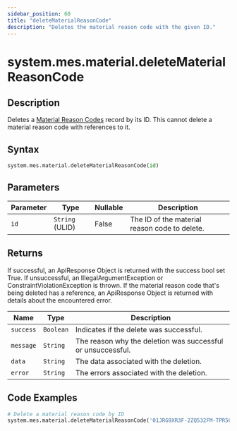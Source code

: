 ```yaml
---
sidebar_position: 60
title: "deleteMaterialReasonCode"
description: "Deletes the material reason code with the given ID."
---
```


# system.mes.material.deleteMaterialReasonCode

## Description

Deletes a [Material Reason Codes](../../data-model/material-model/material-reason-code) record by its ID.
This cannot delete a material reason code with references to it.

## Syntax

```python
system.mes.material.deleteMaterialReasonCode(id)
```

## Parameters

| Parameter | Type            | Nullable | Description                                   |
|-----------|-----------------|----------|-----------------------------------------------|
| `id`      | `String` (ULID) | False    | The ID of the material reason code to delete. |

## Returns

If successful, an ApiResponse Object is returned with the success bool set True. If unsuccessful, an IllegalArgumentException or ConstraintViolationException is thrown.
If the material reason code that's being deleted has a reference, an ApiResponse Object is returned with details about the encountered error.

| Name      | Type      | Description                                                 |
|-----------|-----------|-------------------------------------------------------------|
| `success` | `Boolean` | Indicates if the delete was successful.                     |
| `message` | `String`  | The reason why the deletion was successful or unsuccessful. |
| `data`    | `String`  | The data associated with the deletion.                      |
| `error`   | `String`  | The errors associated with the deletion.                    |

## Code Examples

```python
# Delete a material reason code by ID
system.mes.material.deleteMaterialReasonCode('01JRG9XR3F-2ZQ532FM-TPR50GY6')
```
